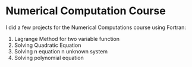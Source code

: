 # Numerical Computation Course
I did a few projects for the Numerical Computations course using Fortran:
  1. Lagrange Method for two variable function
  2. Solving Quadratic Equation
  3. Solving n equation n unknown system
  4. Solving polynomial equation
